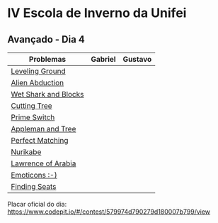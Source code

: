 # IV Escola de Inverno da Unifei

## Avançado - Dia 4
Problemas | Gabriel | Gustavo
--------- | ------ | ------:
[Leveling Ground](https://icpcarchive.ecs.baylor.edu/index.php?option=onlinejudge&page=show_problem&problem=4927) | |
[Alien Abduction](https://icpcarchive.ecs.baylor.edu/index.php?option=onlinejudge&page=show_problem&problem=4056) | |
[Wet Shark and Blocks](http://codeforces.com/problemset/problem/621/E) | |
[Cutting Tree](https://icpcarchive.ecs.baylor.edu/index.php?option=onlinejudge&page=show_problem&problem=4922) | |
[Prime Switch](https://icpcarchive.ecs.baylor.edu/index.php?option=onlinejudge&page=show_problem&problem=4924) | |
[Appleman and Tree](http://codeforces.com/problemset/problem/461/B) | |
[Perfect Matching](https://icpcarchive.ecs.baylor.edu/index.php?option=onlinejudge&page=show_problem&problem=4058) | |
[Nurikabe](https://icpcarchive.ecs.baylor.edu/index.php?option=onlinejudge&page=show_problem&problem=2104) | |
[Lawrence of Arabia](https://icpcarchive.ecs.baylor.edu/index.php?option=onlinejudge&page=show_problem&problem=2196) | |
[Emoticons :-)](https://icpcarchive.ecs.baylor.edu/index.php?option=onlinejudge&page=show_problem&problem=1932) | |
[Finding Seats](https://icpcarchive.ecs.baylor.edu/index.php?option=onlinejudge&page=show_problem&problem=1933) | |

Placar oficial do dia:
https://www.codepit.io/#/contest/579974d790279d180007b799/view
